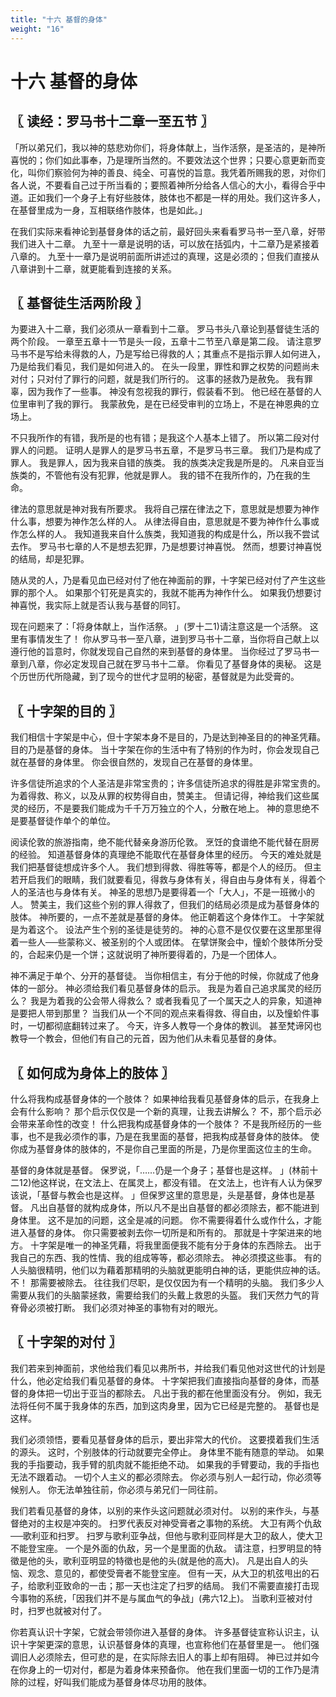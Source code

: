 ```yaml
---
title: "十六 基督的身体"
weight: "16"
---
```


# 十六 基督的身体


## 〖 读经：罗马书十二章一至五节 〗

「所以弟兄们，我以神的慈悲劝你们，将身体献上，当作活祭，是圣洁的，是神所喜悦的；你们如此事奉，乃是理所当然的。不要效法这个世界；只要心意更新而变化，叫你们察验何为神的善良、纯全、可喜悦的旨意。我凭着所赐我的恩，对你们各人说，不要看自己过于所当看的；要照着神所分给各人信心的大小，看得合乎中道。正如我们一个身子上有好些肢体，肢体也不都是一样的用处。我们这许多人，在基督里成为一身，互相联络作肢体，也是如此。」

在我们实际来看神论到基督身体的话之前，最好回头来看看罗马书一至八章，好带我们进入十二章。
九至十一章是说明的话，可以放在括弧内，十二章乃是紧接着八章的。
九至十一章乃是说明前面所讲述过的真理，这是必须的；但我们直接从八章讲到十二章，就更能看到连接的关系。

## 〖 基督徒生活两阶段 〗

为要进入十二章，我们必须从一章看到十二章。
罗马书头八章论到基督徒生活的两个阶段。
一章至五章十一节是头一段，五章十二节至八章是第二段。
请注意罗马书不是写给未得救的人，乃是写给已得救的人；其重点不是指示罪人如何进入，乃是给我们看见，我们是如何进入的。
在头一段里，罪性和罪之权势的问题尚未对付；只对付了罪行的问题，就是我们所行的。
这事的拯救乃是赦免。
我有罪辜，因为我作了一些事。
神没有忽视我的罪行，假装看不到。
他已经在基督的人位里审判了我的罪行。
我蒙赦免，是在已经受审判的立场上，不是在神恩典的立场上。

不只我所作的有错，我所是的也有错；是我这个人基本上错了。
所以第二段对付罪人的问题。
证明人是罪人的是罗马书五章，不是罗马书三章。
我们乃是构成了罪人。
我是罪人，因为我来自错的族类。
我的族类决定我是所是的。
凡来自亚当族类的，不管他有没有犯罪，他就是罪人。
我的错不在我所作的，乃在我的生命。

律法的意思就是神对我有所要求。
我将自己摆在律法之下，意思就是想要为神作什么事，想要为神作怎么样的人。
从律法得自由，意思就是不要为神作什么事或作怎么样的人。
我知道我来自什么族类，我知道我的构成是什么，所以我不尝试去作。
罗马书七章的人不是想去犯罪，乃是想要讨神喜悦。
然而，想要讨神喜悦的结局，却是犯罪。

随从灵的人，乃是看见血已经对付了他在神面前的罪，十字架已经对付了产生这些罪的那个人。
如果那个钉死是真实的，我就不能再为神作什么。
如果我仍想要讨神喜悦，我实际上就是否认我与基督的同钉。

现在问题来了：「将身体献上，当作活祭。
」(罗十二1)请注意这是一个活祭。
这里有事情发生了！
你从罗马书一至八章，进到罗马书十二章，当你将自己献上以遵行他的旨意时，你就发现自己自然的来到基督的身体里。
当你经过了罗马书一章到八章，你必定发现自己就在罗马书十二章。
你看见了基督身体的奥秘。
这是个历世历代所隐藏，到了现今的世代才显明的秘密，基督就是为此受膏的。

## 〖 十字架的目的 〗

我们相信十字架是中心，但十字架本身不是目的，乃是达到神圣目的的神圣凭藉。
目的乃是基督的身体。
当十字架在你的生活中有了特别的作为时，你会发现自己就在基督的身体里。
你会很自然的，发现自己在基督的身体里。

许多信徒所追求的个人圣洁是非常宝贵的；许多信徒所追求的得胜是非常宝贵的。
为着得救、称义，以及从罪的权势得自由，赞美主。
但请记得，神给我们这些属灵的经历，不是要我们能成为千千万万独立的个人，分散在地上。
神的意思绝不是要基督徒作单个的单位。

阅读伦敦的旅游指南，绝不能代替亲身游历伦敦。
烹饪的食谱绝不能代替在厨房的经验。
知道基督身体的真理绝不能取代在基督身体里的经历。
今天的难处就是我们把基督徒想成许多个人。
我们想到得救、得胜等等，都是个人的经历。
但主若开启我们的眼睛，我们就要看见，得救与身体有关，得自由与身体有关，得着个人的圣洁也与身体有关。
神圣的思想乃是要得着一个「大人」，不是一班微小的人。
赞美主，我们这些个别的罪人得救了，但我们的结局必须是成为基督身体的肢体。
神所要的，一点不差就是基督的身体。
他正朝着这个身体作工。
十字架就是为着这个。
设法产生个别的圣徒是徒劳的。
神的心意不是仅仅要在这里那里得着一些人──些蒙称义、被圣别的个人或团体。
在擘饼聚会中，憧蚧个肢体所分受的，合起来仍是一个饼；这就说明了神所要得着的，乃是一个团体人。

神不满足于单个、分开的基督徒。
当你相信主，有分于他的时候，你就成了他身体的一部分。
神必须给我们看见基督身体的启示。
我是为着自己追求属灵的经历么？
我是为着我的公会带人得救么？
或者我看见了一个属天之人的异象，知道神是要把人带到那里？
当我们从一个不同的观点来看得救、得自由，以及憧蚧件事时，一切都彻底翻转过来了。
今天，许多人教导一个身体的教训。
甚至梵谛冈也教导一个教会，但他们有自己的元首，因为他们从未看见基督的身体。

## 〖 如何成为身体上的肢体 〗

什么将我构成基督身体的一个肢体？
如果神给我看见基督身体的启示，在我身上会有什么影响？
那个启示仅仅是一个新的真理，让我去讲解么？
不，那个启示必会带来革命性的改变！
什么把我构成基督身体的一个肢体？
不是我所经历的一些事，也不是我必须作的事，乃是在我里面的基督，把我构成基督身体的肢体。
使你成为基督身体的肢体的，不是你自己里面的所是，乃是你里面这位主的生命。

基督的身体就是基督。
保罗说，「……仍是一个身子；基督也是这样。
」(林前十二12)他这样说，在文法上、在属灵上，都没有错。
在文法上，也许有人认为保罗该说，「基督与教会也是这样。
」但保罗这里的意思是，头是基督，身体也是基督。
凡出自基督的就构成身体，所以凡不是出自基督的都必须除去，都不能进到身体里。
这不是加的问题，这全是减的问题。
你不需要得着什么或作什么，才能进入基督的身体。
你只需要被剥去你一切所是和所有的。
那就是十字架进来的地方。
十字架是唯一的神圣凭藉，将我里面便我不能有分于身体的东西除去。
出于我自己的东西、我的性情、我的组成等等，都必须除去。
神必须摸这些事。
有的人头脑很精明，他们以为藉着那精明的头脑就更能明白神的话，更能供应神的话。
不！
那需要被除去。
往往我们尽职，是仅仅因为有一个精明的头脑。
我们多少人需要从我们的头脑蒙拯救，需要给我们的头戴上救恩的头盔。
我们天然力气的背脊骨必须被打断。
我们必须对神圣的事物有对的眼光。

## 〖 十字架的对付 〗

我们若来到神面前，求他给我们看见以弗所书，并给我们看见他对这世代的计划是什么，他必定给我们看见基督的身体。
十字架把我们直接指向基督的身体，而基督的身体把一切出于亚当的都除去。
凡出于我的都在他里面没有分。
例如，我无法将任何不属于我身体的东西，加到这肉身里，因为它已经是完整的。
基督也是这样。

我们必须领悟，要看见基督身体的启示，要出非常大的代价。
这要摸着我们生活的源头。
这时，个别肢体的行动就要完全停止。
身体里不能有随意的举动。
如果我的手指要动，我手臂的肌肉就不能拒绝不动。
如果我的手臂要动，我的手指也无法不跟着动。
一切个人主义的都必须除去。
你必须与别人一起行动，你必须等候别人。
你无法单独往前，你必须与弟兄们一同往前。

我们若看见基督的身体，以别的来作头这问题就必须对付。
以别的来作头，与基督绝对的主权是冲突的。
扫罗代表反对神受膏者之事物的系统。
大卫有两个仇敌──歌利亚和扫罗。
扫罗与歌利亚争战，但他与歌利亚同样是大卫的敌人，使大卫不能登宝座。
一个是外面的仇敌，另一个是里面的仇敌。
请注意，扫罗明显的特徵是他的头，歌利亚明显的特徵也是他的头(就是他的高大)。
凡是出自人的头恼、观念、意见的，都使受膏者不能登宝座。
但有一天，从大卫的机弦甩出的石子，给歌利亚致命的一击；那一天也注定了扫罗的结局。
我们不需要直接打击现今事物的系统，「因我们并不是与属血气的争战」(弗六12上)。
当歌利亚被对付时，扫罗也就被对付了。

你若真认识十字架，它就会带领你进入基督的身体。
许多基督徒宣称认识主，认识十字架更深的意思，认识基督身体的真理，也宣称他们在基督里是一。
他们强调旧人必须除去，但可悲的是，在实际除去旧人的事上却有阻碍。
神已过并如今在你身上的一切对付，都是为着身体来预备你。
他在我们里面一切的工作乃是清除的过程，好叫我们能成为基督身体尽功用的肢体。
